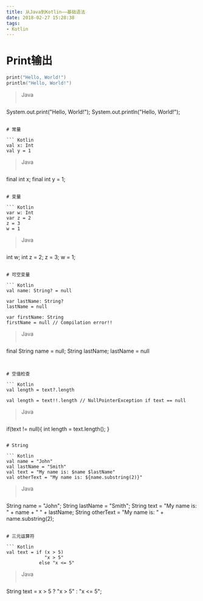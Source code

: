 ```yaml
---
title: 从Java到Kotlin——基础语法
date: 2018-02-27 15:28:38
tags:
- Kotlin
---
```


# Print输出

``` Kotlin
print("Hello, World!")
println("Hello, World!")
```

> Java
> 
> ``` Java 
System.out.print("Hello, World!");
System.out.println("Hello, World!");
```

# 常量

``` Kotlin
val x: Int
val y = 1
```

> Java
>
> ``` Java
final int x;
final int y = 1;
```

# 变量

``` Kotlin
var w: Int
var z = 2
z = 3
w = 1 
```

> Java
>
> ``` Java
int w;
int z = 2;
z = 3;
w = 1;
```

# 可空变量

``` Kotlin
val name: String? = null

var lastName: String?
lastName = null

var firstName: String
firstName = null // Compilation error!!
```

> Java
>
> ``` Java
final String name = null;
String lastName;
lastName = null
```


# 空值检查

``` Kotlin
val length = text?.length

val length = text!!.length // NullPointerException if text == null
```

> Java
>
> ``` Java
if(text != null){
  int length = text.length();
}
```

# String

``` Kotlin
val name = "John"
val lastName = "Smith"
val text = "My name is: $name $lastName"
val otherText = "My name is: ${name.substring(2)}"
```

> Java
>
> ``` Java
String name = "John";
String lastName = "Smith";
String text = "My name is: " + name + " " + lastName;
String otherText = "My name is: " + name.substring(2);
```

# 三元运算符

``` Kotlin
val text = if (x > 5)
              "x > 5"
            else "x <= 5"
```

> Java
>
> ``` Java
String text = x > 5 ? "x > 5" : "x <= 5";
```

